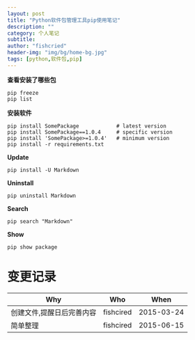 ```yaml
---
layout: post
title: "Python软件包管理工具pip使用笔记"
description: ""
category: 个人笔记
subtitle:
author: "fishcried"
header-img: "img/bg/home-bg.jpg"
tags: [python,软件包,pip]
---
```


**查看安装了哪些包**

    pip freeze
    pip list

**安装软件**

    pip install SomePackage            # latest version
    pip install SomePackage==1.0.4     # specific version
    pip install 'SomePackage>=1.0.4'   # minimum version
    pip install -r requirements.txt

**Update**

    pip install -U Markdown

**Uninstall**

    pip uninstall Markdown

**Search**

    pip search "Markdown"

**Show**

    pip show package

# 变更记录

|Why | Who | When |
|----|-----|------|
|创建文件,提醒日后完善内容|fishcired|2015-03-24 |
|简单整理|fishcired|2015-06-15  |

